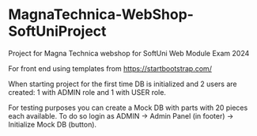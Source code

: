 # MagnaTechnica-WebShop-SoftUniProject
Project for Magna Technica webshop for SoftUni Web Module Exam 2024

For front end using templates from https://startbootstrap.com/

When starting project for the first time DB is initialized and 2 users are created: 1 with ADMIN role and 1 with USER role.

For testing purposes you can create a Mock DB with parts with 20 pieces each available. To do so login as ADMIN -> Admin Panel (in footer) -> Initialize Mock DB (button).
